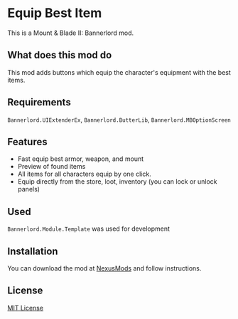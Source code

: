 # Equip Best Item

This is a Mount & Blade II: Bannerlord mod.

## What does this mod do

This mod adds buttons which equip the character's equipment with the best items.

## Requirements

`Bannerlord.UIExtenderEx`, `Bannerlord.ButterLib`, `Bannerlord.MBOptionScreen`

## Features

* Fast equip best armor, weapon, and mount
* Preview of found items
* All items for all characters equip by one click.
* Equip directly from the store, loot, inventory (you can lock or unlock panels)

## Used

`Bannerlord.Module.Template` was used for development

## Installation

You can download the mod at [NexusMods](https://www.nexusmods.com/mountandblade2bannerlord/mods/369)
and follow instructions.

## License

[MIT License](LICENSE)
